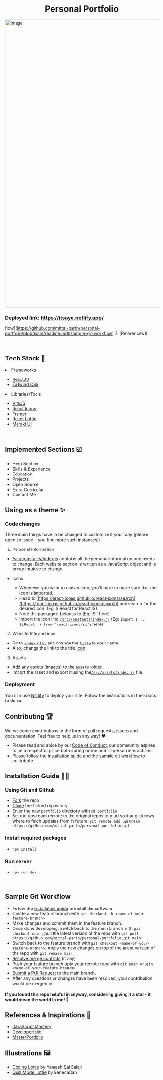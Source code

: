 <h1 align="center"> Personal Portfolio </h1>

<img width="945" alt="image" src="https://user-images.githubusercontent.com/76661350/193249886-79f3d04a-47c0-4b4b-93a6-23c32cf762f1.png">

### Deployed link: https://itsayu.netlify.app/
flow](https://github.com/mittal-parth/personal-portfolio/blob/main/readme.md#sample-git-workflow)
7. [References & 

   <br>

## Tech Stack 🧰

<li>Frameworks</li>

- [ReactJS](https://reactjs.org/)
- [Tailwind CSS](https://tailwindcss.com/)

<li>Libraries/Tools</li>
    
- [ViteJS](https://vitejs.dev/)
- [React Icons](https://react-icons.github.io/react-icons")
- [Framer](https://www.framer.com/)
- [React Lottie](https://www.npmjs.com/package/react-lottie)
- [Meraki UI](https://merakiui.com/components/)

<br/>

## Implemented Sections ☑️

- Hero Section
- Skills & Experience
- Education
- Projects
- Open Source
- Extra Curricular
- Contact Me

## Using as a theme ✨

### Code changes

Three main things have to be changed to customize it your way (please open an issue if you find more such instances):

1. Personal Information

- [/src/constants/index.js](https://github.com/itsayu/personal-portfolio/blob/main/src/constants/index.js) contains all the personal information one needs to change. Each website section is written as a JavaScript object and is pretty intuitive to change.

- Icons
  - Whenever you want to use an icon, you'll have to make sure that the icon is imported.
  - Head to [https://react-icons.github.io/react-icons/search](https://react-icons.github.io/react-icons/search) and search for the desired icon. (Eg: SiReact for ReactJS)
  - Note the package it belongs to (Eg: 'Si' here)
  - Import the icon into [`/src/constants/index.js`](https://github.com/itsayu/personal-portfolio/blob/main/src/constants/index.js) (Eg: `import { ... SiReact, } from "react-icons/si";` here)

2. Website title and icon

- Go to [`index.html`](https://github.com/itsayu/personal-portfolio/blob/main/index.html) and change the [`title`](https://github.com/itsayu/personal-portfolio/blob/main/index.html#L7") to your name.
- Also, change the link to the title [icon](https://github.com/itsayu/personal-portfolio/blob/main/index.html#L5)

3. Assets

- Add any assets (images) to the [`assets`](https://github.com/itsayu/personal-portfolio/tree/main/src/assets) folder.
- Import the asset and export it using the[`/src/assets/index.js`](https://github.com/itsayu/personal-portfolio/blob/main/src/assets/index.js) file.

### Deployment

You can use [Netlify](https://docs.netlify.com/) to deploy your site. Follow the instructions in their docs to do so.

## Contributing 🏆

We welcome contributions in the form of pull requests, issues and documentation. Feel free to help us in any way! ❤️

- Please read and abide by our [Code of Conduct](https://github.com/itsayu/personal-portfolio/blob/main/CODE_OF_CONDUCT.md);
our community aspires to be a respectful place both during online and in-person interactions.
- Please follow the [installation guide](https://github.com/itsayu/personal-portfolio/blob/main/readme.md#installation-guide) and the [sample git workflow](https://github.com/itsayu/personal-portfolio/blob/main/readme.md#sample-git-workflow) to contribute.

## Installation Guide 🧑‍💻

### Using Git and Github

- [Fork](https://docs.github.com/en/get-started/quickstart/fork-a-repo) the repo
- [Clone](https://docs.github.com/en/get-started/quickstart/contributing-to-projects#cloning-a-fork) the forked repository
- Enter the new `portfolio` directory with `cd portfolio`
- Set the upstream remote to the original repository url so that git knows where to fetch updates from in future: `git remote add upstream https://github.com/mittal-parth/personal-portfolio.git`

### Install required packages

- `npm install`

### Run server

- `npm run dev`

<br/>

## Sample Git Workflow

- Follow the [installation guide](https://github.com/itsayu/personal-portfolio/blob/main/readme.md#installation-guide) to install the software
- Create a new feature branch with `git checkout -b <name-of-your-feature-branch>`
- Make changes and commit them in the feature branch.
- Once done developing, switch back to the main branch with `git checkout main` ; pull the latest version of the repo with `git pull https://github.com/mittal-parth/personal-portfolio.git main`
- Switch back to the feature branch with `git checkout <name-of-your-feature-branch>`. Apply the new changes on top of the latest version of the repo with `git rebase main`
- [Resolve merge conflicts](https://help.github.com/articles/resolving-a-merge-conflict-from-the-command-line/) (if any)
- Push your feature branch upto your remote repo with `git push origin <name-of-your-feature-branch>`
- [Submit a Pull Request](https://docs.github.com/en/get-started/quickstart/contributing-to-projects#making-a-pull-request) to the main branch.
- After any questions or changes have been resolved, your contribution would be merged in!

#### If you found this repo helpful in anyway, considering giving it a star - it would mean the world to me! 🌟

## References & Inspirations 👏

- [JavaScript Mastery](https://youtu.be/_oO4Qi5aVZs)
- [Developerfolio](https://developerfolio.js.org/)
- [MasterPortfolio](https://github.com/ashutosh1919/masterPortfolio)

## Illustrations 🖼️

- [Coding Lottie](https://lottiefiles.com/90189-coding) by Yamesh Sai Balaji
- [Quiz Mode Lottie](https://lottiefiles.com/92377-quiz-mode) by SenecaDan
